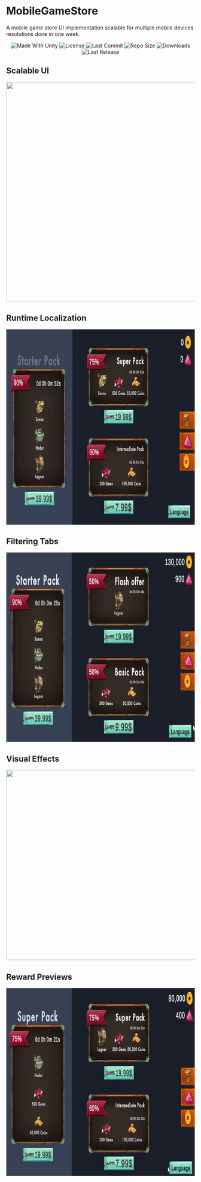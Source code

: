 # MobileGameStore
A mobile game store UI implementation scalable for multiple mobile devices resolutions done in one week.

<p align="center">
  <a>
    <img alt="Made With Unity" src="https://img.shields.io/badge/made%20with-Unity-57b9d3.svg?logo=Unity">
  </a>
  <a>
    <img alt="License" src="https://img.shields.io/github/license/JoanStinson/MobileGameStore?logo=github">
  </a>
  <a>
    <img alt="Last Commit" src="https://img.shields.io/github/last-commit/JoanStinson/MobileGameStore?logo=Mapbox&color=orange">
  </a>
  <a>
    <img alt="Repo Size" src="https://img.shields.io/github/repo-size/JoanStinson/MobileGameStore?logo=VirtualBox">
  </a>
  <a>
    <img alt="Downloads" src="https://img.shields.io/github/downloads/JoanStinson/MobileGameStore/total?color=brightgreen">
  </a>
  <a>
    <img alt="Last Release" src="https://img.shields.io/github/v/release/JoanStinson/MobileGameStore?include_prereleases&logo=Dropbox&color=yellow">
  </a>
</p>

## Scalable UI
<p align="center">
  <img width="942" height="586" src="https://github.com/JoanStinson/MobileGameStore/blob/main/Previews/scaling preview.gif">
</p>

## Runtime Localization
<p align="center">
  <img width="984" height="522" src="https://github.com/JoanStinson/MobileGameStore/blob/main/Previews/localization preview.gif">
</p>

## Filtering Tabs
<p align="center">
  <img width="970" height="506" src="https://github.com/JoanStinson/MobileGameStore/blob/main/Previews/tabs preview.gif">
</p>

## Visual Effects
<p align="center">
  <img width="968" height="508" src="https://github.com/JoanStinson/MobileGameStore/blob/main/Previews/visual effects preview.gif">
</p>

## Reward Previews
<p align="center">
  <img width="966" height="502" src="https://github.com/JoanStinson/MobileGameStore/blob/main/Previews/reward preview.gif">
</p>
